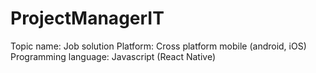 # ProjectManagerIT
Topic name: Job solution
Platform: Cross platform mobile (android, iOS)
Programming language: Javascript (React Native)